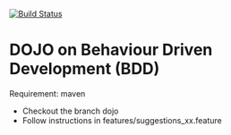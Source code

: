 
[![Build Status](https://travis-ci.org/GeReinhart/dojo-bdd-library-ws-java.svg?branch=master)](https://travis-ci.org/GeReinhart/dojo-bdd-library-ws-java)

# DOJO on Behaviour Driven Development (BDD)


Requirement: maven
 
- Checkout the branch dojo
- Follow instructions in features/suggestions_xx.feature




      



